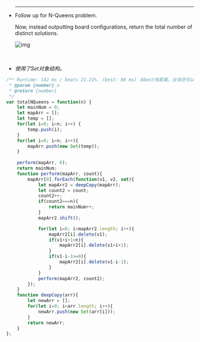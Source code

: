 
 * ------

   Follow up for N-Queens problem.

   Now, instead outputting board configurations, return the total number of distinct solutions.

   ![img](https://leetcode.com/static/images/problemset/8-queens.png)

   ​

* *使用了Set对象结构。* 


```javascript
/** Runtime: 142 ms / beats 21.21%. (best: 86 ms) 与best有距离，应该还可以优化
 * @param {number} n
 * @return {number}
 */
var totalNQueens = function(n) {
	let mainNum = 0;
	let mapArr = [];
	let temp = [];
	for(let i=0; i<n; i++) {
		temp.push(i);
	}
	for(let i=0; i<n; i++){
		mapArr.push(new Set(temp));
	}
	
	perform(mapArr, 0);
	return mainNum;
	function perform(mapArr, count){
		mapArr[0].forEach(function(v1, v2, set){
			let mapArr2 = deepCopy(mapArr);
			let count2 = count;
			count2++;
			if(count2===n){
				return mainNum++;
			}
			mapArr2.shift();

			for(let i=0; i<mapArr2.length; i++){
				mapArr2[i].delete(v1);
				if(v1+i+1<n){
					mapArr2[i].delete(v1+i+1);
				}
				if(v1-i-1>=0){
					mapArr2[i].delete(v1-i-1);
				}
			}
			perform(mapArr2, count2);
		});
	}
	function deepCopy(arr){
		let newArr = [];
		for(let i=0; i<arr.length; i++){
			newArr.push(new Set(arr[i]));
		}
		return newArr;
	}
};
```



